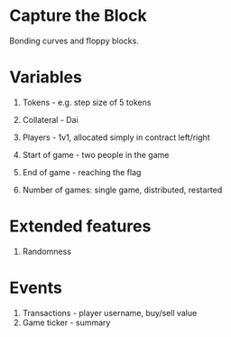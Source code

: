 # Capture the Block
Bonding curves and floppy blocks.

# Variables

1. Tokens - e.g. step size of 5 tokens
2. Collateral - Dai
3. Players - 1v1, allocated simply in contract left/right
4. Start of game - two people in the game
5. End of game - reaching the flag

6. Number of games: single game, distributed, restarted

# Extended features

1. Randomness 

# Events

1. Transactions - player username, buy/sell value 
2. Game ticker - summary

